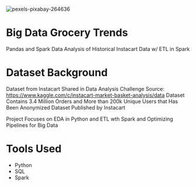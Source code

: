 ![pexels-pixabay-264636](https://user-images.githubusercontent.com/100870737/185775570-0508fa24-a13f-412d-9288-72c420218f0a.jpg)

# Big Data Grocery Trends
Pandas and Spark Data Analysis of Historical Instacart Data w/ ETL in Spark
# **Dataset Background**
 Dataset from Instacart Shared in Data Analysis Challenge
 Source: https://www.kaggle.com/c/instacart-market-basket-analysis/data
 Dataset Contains 3.4 Million Orders and More than 200k Unique Users that Has Been Anonymized
 Dataset Published by Instacart
 
 Project Focuses on EDA in Python and ETL wth Spark and Optimizing Pipelines for Big Data

# **Tools Used**
* Python
* SQL
* Spark
